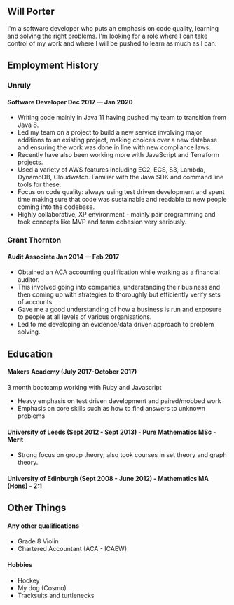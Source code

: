 ## Will Porter

I'm a software developer who puts an emphasis on code quality, learning and solving the right problems. I'm looking for a role where I can take control of my work and where I will be pushed to learn as much as I can.


## Employment History

### Unruly
#### Software Developer Dec 2017 — Jan 2020

- Writing code mainly in Java 11 having pushed my team to transition from Java 8.
- Led my team on a project to build a new service involving major additions to an existing project, making choices over a new database and ensuring the work was done in line with new compliance laws.
- Recently have also been working more with JavaScript and Terraform projects.
- Used a variety of AWS features including EC2, ECS, S3, Lambda, DynamoDB, Cloudwatch. Familiar with the Java SDK and command line tools for these.  
- Focus on code quality: always using test driven development and spent time making sure that code was sustainable and readable to new people coming into the codebase.
- Highly collaborative, XP environment - mainly pair programming and took concepts like MVP and team cohesion very seriously.

### Grant Thornton
#### Audit Associate Jan 2014 — Feb 2017

- Obtained an ACA accounting qualification while working as a financial auditor.
- This involved going into companies, understanding their business and then coming up with strategies to thoroughly but efficiently verify sets of accounts.
- Gave me a good understanding of how a business is run and exposure to people at all levels of various organisations.
- Led to me developing an evidence/data driven approach to problem solving.

## Education

#### Makers Academy (July 2017-October 2017)
3 month bootcamp working with Ruby and Javascript

- Heavy emphasis on test driven development and paired/mobbed work
- Emphasis on core skills such as how to find answers to unknown problems 

#### University of Leeds (Sept 2012 - Sept 2013) - Pure Mathematics MSc - Merit
- Strong focus on group theory; also took courses in set theory and graph theory.

#### University of Edinburgh (Sept 2008 - June 2012) - Mathematics MA (Hons) - 2:1

## Other Things
#### Any other qualifications

- Grade 8 Violin
- Chartered Accountant (ACA - ICAEW)


#### Hobbies
- Hockey
- My dog (Cosmo)
- Tracksuits and turtlenecks
